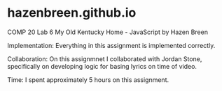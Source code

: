 # hazenbreen.github.io
COMP 20 Lab 6
My Old Kentucky Home - JavaScript
by Hazen Breen


Implementation:
Everything in this assignment is implemented correctly.


Collaboration:
On this assignmnet I collaborated with Jordan Stone, specifically on developing 
logic for basing lyrics on time of video.

Time:
I spent approximately 5 hours on this assignment.
